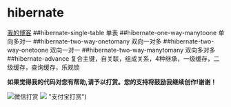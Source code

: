 # hibernate
[我的博客](http://blog.csdn.net/je_ge "je哥的浆糊") 
##hibernate-single-table	单表
##hibernate-one-way-manytoone	单向多对一
##hibernate-two-way-onetomany	双向一对多
##hibernate-two-way-onetoone 双向一对一
##hibernate-two-way-manytomany	双向多对多
##hibernate-advance	复合主键，自关联，组成关系，4种继承，一级缓存，二级缓存，查询缓存，乐观锁

**如果觉得我的代码对您有帮助,请予以打赏。您的支持将鼓励我继续创作!谢谢！**


![](http://img.blog.csdn.net/20161120140715209 "微信打赏")
![](http://img.blog.csdn.net/20161120140741975) "支付宝打赏")

